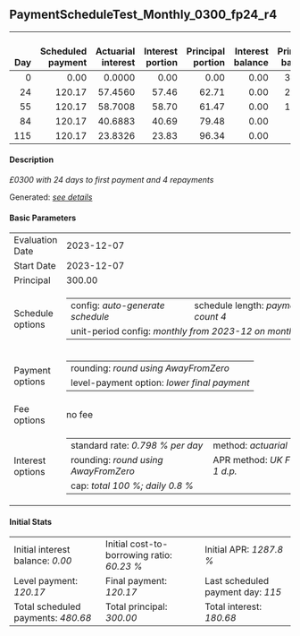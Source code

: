 <h2>PaymentScheduleTest_Monthly_0300_fp24_r4</h2>
<table>
    <thead style="vertical-align: bottom;">
        <th style="text-align: right;">Day</th>
        <th style="text-align: right;">Scheduled payment</th>
        <th style="text-align: right;">Actuarial interest</th>
        <th style="text-align: right;">Interest portion</th>
        <th style="text-align: right;">Principal portion</th>
        <th style="text-align: right;">Interest balance</th>
        <th style="text-align: right;">Principal balance</th>
        <th style="text-align: right;">Total actuarial interest</th>
        <th style="text-align: right;">Total interest</th>
        <th style="text-align: right;">Total principal</th>
    </thead>
    <tr style="text-align: right;">
        <td class="ci00">0</td>
        <td class="ci01" style="white-space: nowrap;">0.00</td>
        <td class="ci02">0.0000</td>
        <td class="ci03">0.00</td>
        <td class="ci04">0.00</td>
        <td class="ci05">0.00</td>
        <td class="ci06">300.00</td>
        <td class="ci07">0.0000</td>
        <td class="ci08">0.00</td>
        <td class="ci09">0.00</td>
    </tr>
    <tr style="text-align: right;">
        <td class="ci00">24</td>
        <td class="ci01" style="white-space: nowrap;">120.17</td>
        <td class="ci02">57.4560</td>
        <td class="ci03">57.46</td>
        <td class="ci04">62.71</td>
        <td class="ci05">0.00</td>
        <td class="ci06">237.29</td>
        <td class="ci07">57.4560</td>
        <td class="ci08">57.46</td>
        <td class="ci09">62.71</td>
    </tr>
    <tr style="text-align: right;">
        <td class="ci00">55</td>
        <td class="ci01" style="white-space: nowrap;">120.17</td>
        <td class="ci02">58.7008</td>
        <td class="ci03">58.70</td>
        <td class="ci04">61.47</td>
        <td class="ci05">0.00</td>
        <td class="ci06">175.82</td>
        <td class="ci07">116.1568</td>
        <td class="ci08">116.16</td>
        <td class="ci09">124.18</td>
    </tr>
    <tr style="text-align: right;">
        <td class="ci00">84</td>
        <td class="ci01" style="white-space: nowrap;">120.17</td>
        <td class="ci02">40.6883</td>
        <td class="ci03">40.69</td>
        <td class="ci04">79.48</td>
        <td class="ci05">0.00</td>
        <td class="ci06">96.34</td>
        <td class="ci07">156.8451</td>
        <td class="ci08">156.85</td>
        <td class="ci09">203.66</td>
    </tr>
    <tr style="text-align: right;">
        <td class="ci00">115</td>
        <td class="ci01" style="white-space: nowrap;">120.17</td>
        <td class="ci02">23.8326</td>
        <td class="ci03">23.83</td>
        <td class="ci04">96.34</td>
        <td class="ci05">0.00</td>
        <td class="ci06">0.00</td>
        <td class="ci07">180.6777</td>
        <td class="ci08">180.68</td>
        <td class="ci09">300.00</td>
    </tr>
</table>
<h4>Description</h4>
<p><i>£0300 with 24 days to first payment and 4 repayments</i></p>
<p>Generated: <i><a href="../GeneratedDate.md">see details</a></i></p>
<h4>Basic Parameters</h4>
<table>
    <tr>
        <td>Evaluation Date</td>
        <td>2023-12-07</td>
    </tr>
    <tr>
        <td>Start Date</td>
        <td>2023-12-07</td>
    </tr>
    <tr>
        <td>Principal</td>
        <td>300.00</td>
    </tr>
    <tr>
        <td>Schedule options</td>
        <td>
            <table>
                <tr>
                    <td>config: <i>auto-generate schedule</i></td>
                    <td>schedule length: <i><i>payment count</i> 4</i></td>
                </tr>
                <tr>
                    <td colspan="2" style="white-space: nowrap;">unit-period config: <i>monthly from 2023-12 on month-end</i></td>
                </tr>
            </table>
        </td>
    </tr>
    <tr>
        <td>Payment options</td>
        <td>
            <table>
                <tr>
                    <td>rounding: <i>round using AwayFromZero</i></td>
                </tr>
                <tr>
                    <td>level-payment option: <i>lower&nbsp;final&nbsp;payment</i></td>
                </tr>
            </table>
        </td>
    </tr>
    <tr>
        <td>Fee options</td>
        <td>no fee
        </td>
    </tr>
    <tr>
        <td>Interest options</td>
        <td>
            <table>
                <tr>
                    <td>standard rate: <i>0.798 % per day</i></td>
                    <td>method: <i>actuarial</i></td>
                </tr>
                <tr>
                    <td>rounding: <i>round using AwayFromZero</i></td>
                    <td>APR method: <i>UK FCA to 1 d.p.</i></td>
                </tr>
                <tr>
                    <td colspan="2">cap: <i>total 100 %; daily 0.8 %</td>
                </tr>
            </table>
        </td>
    </tr>
</table>
<h4>Initial Stats</h4>
<table>
    <tr>
        <td>Initial interest balance: <i>0.00</i></td>
        <td>Initial cost-to-borrowing ratio: <i>60.23 %</i></td>
        <td>Initial APR: <i>1287.8 %</i></td>
    </tr>
    <tr>
        <td>Level payment: <i>120.17</i></td>
        <td>Final payment: <i>120.17</i></td>
        <td>Last scheduled payment day: <i>115</i></td>
    </tr>
    <tr>
        <td>Total scheduled payments: <i>480.68</i></td>
        <td>Total principal: <i>300.00</i></td>
        <td>Total interest: <i>180.68</i></td>
    </tr>
</table>
